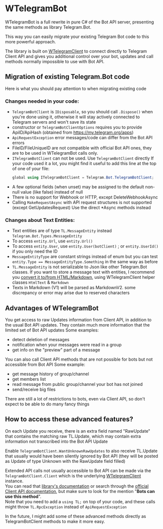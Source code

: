 # WTelegramBot

WTelegramBot is a full rewrite in pure C# of the Bot API server, presenting the same methods as library Telegram.Bot.

This way you can easily migrate your existing Telegram Bot code to this more powerful approach.

The library is built on [WTelegramClient](https://wiz0u.github.io/WTelegramClient) to connect directly to Telegram Client API and gives you additional control over your bot, updates and call methods normally impossible to use with Bot API.

## Migration of existing Telegram.Bot code
Here is what you should pay attention to when migrating existing code

### Changes needed in your code:
- `TelegramBotClient` is `IDisposable`, so you should call `.Dispose()` when you're done using it, otherwise it will stay actively connected to Telegram servers and won't save its state
- constructor or `TelegramBotClientOptions` requires you to provide ApiID/ApiHash (obtained from https://my.telegram.org/apps)
- `ApiRequestException` error messages/code can differ from the Bot API errors
- FileID/FileUniqueID are not compatible with official Bot API ones, they are to be used in WTelegramBot calls only.
- `ITelegramBotClient` can not be used. Use `TelegramBotClient` directly
If your code used it a lot, you might find it useful to add this line at the top of one of your file:
    ```csharp
    global using ITelegramBotClient = Telegram.Bot.TelegramBotClient;
    ```
- A few optional fields (when unset) may be assigned to the default non-null value (like false) instead of null
- There is no support for Webhook or HTTP, except DeleteWebhookAsync
- Calling `MakeRequestAsync` with API request structures is not supported (except GetUpdatesRequest)
  Use the direct *Async methods instead

### Changes about Text Entities:
- Text entities are of type `TL.MessageEntity` instead `Telegram.Bot.Types.MessageEntity`
- To access `entity.Url`, use `entity.Url()`
- To access `entity.User`, use `entity.User(botClient)` ; or `entity.UserId()` if you only need the ID
- `MessageEntityType` are constant strings instead of enum
but you can test `entity.Type == MessageEntityType.Something` in the same way as before
- `TL.MessageEntity` is not serializable to Json like other Telegram.Bot classes.
If you want to store a message text with entities, I recommend you [convert it to/from HTML/Markdown](https://wiz0u.github.io/WTelegramClient/EXAMPLES#markdown), using WTelegramClient helper classes `HtmlText` & `Markdown`
- Texts in Markdown (V1) will be parsed as MarkdownV2. some discrepancy or error may arise due to reserved characters

## Advantages of WTelegramBot
You get access to raw Updates information from Client API, in addition to the usual Bot API updates.
They contain much more information that the limited set of Bot API updates
Some examples:
- detect deletion of messages
- notification when your messages were read in a group
- get info on the "preview" part of a message

You can also call Client API methods that are not possible for bots but not accessible from Bot API
Some example:
- get message history of group/channel
- get members list
- read message from public group/channel your bot has not joined
- send/receive big files

There are still a lot of restrictions to bots, even via Client API, so don't expect to be able to do many fancy things

## How to access these advanced features?

On each Update you receive, there is an extra field named "RawUpdate" that contains the matching raw TL.Update, which may contain extra information not transcribed into the Bot API Update

Enable `TelegramBotClient.WantUnknownRawUpdates` to also receive TL.Update that usually would have been silently ignored by Bot API
(they will be posted as Update of type Unknown with the RawUpdate field filled)

Extended API calls not usually accessible to Bot API can be made via the `TelegramBotClient.Client` which is the underlying [WTelegramClient](https://wiz0u.github.io/WTelegramClient/) instance.  
You can read that [library's documentation](https://wiz0u.github.io/WTelegramClient/EXAMPLES) or search through the [official Client API documentation](https://corefork.telegram.org/methods), but make sure to look for the mention "**Bots can use this method**".  
Note that you need to add a `using TL;` on top of your code, and these calls might throw `TL.RpcException` instead of `ApiRequestException`

In the future, I might add some of these advanced methods directly as TelegramBotClient methods to make it more easy.